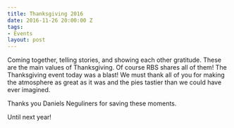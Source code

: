 ```yaml
---
title: Thanksgiving 2016
date: 2016-11-26 20:00:00 Z
tags:
- Events
layout: post
---
```


Coming together, telling stories, and showing each other gratitude. These are the main values of Thanksgiving. Of course RBS shares all of them!
The Thanksgiving event today was a blast! We must thank all of you for making the atmosphere as great as it was and the pies tastier than we could have ever imagined.

Thanks you Daniels Neguliners for saving these moments.

Until next year!

<!--START JUICEBOX EMBED-->
<script src="jbcore/juicebox.js"></script>
<script>
new juicebox({
containerId: "juicebox-container",
galleryWidth: "100%",
galleryHeight: "100%",
backgroundColor: "rgba(255,255,255,1)"
});
</script>
<div id="juicebox-container"></div>
<!--END JUICEBOX EMBED-->